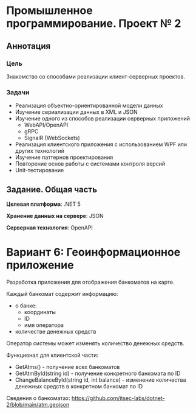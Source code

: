 # Промышленное программирование. Проект № 2

## Аннотация

### Цель
Знакомство со способами реализации клиент-серверных проектов.

### Задачи
* Реализация объектно-ориентированной модели данных
* Изучение сериализации данных в XML и JSON
* Изучение одного из способов реализации серверных приложений
  * WebAPI/OpenAPI
  * gRPC
  * SignalR (WebSockets)
* Реализация клиентского приложения с использованием WPF или других технологий
* Изучение паттернов проектирования
* Повторение основ работы с системами контроля версий
* Unit-тестирование

## Задание. Общая часть

**Целевая платформа**: .NET 5

**Хранение данных на сервере**: JSON

**Серверная технология**: OpenAPI

# Вариант 6: Геоинформационное приложение

Разработка приложения для отображения банкоматов на карте.

  Каждый банкомат содержит информацию:
  - о банке:
	- координаты
	- ID
	- имя оператора
  - количестве денежных средств

  Оператор системы может изменять количество денежных средств.

  Функционал для клиентской части:

  - GetAtms() - получение всех банкоматов
  - GetAtmById(string id) - получение конкретного банкомата по ID
  - ChangeBalanceById(string id, int balance) - изменение количества денежных средств в конкретном банкомат по ID

  Сведения о банкоматах: https://github.com/itsec-labs/dotnet-2/blob/main/atm.geojson
